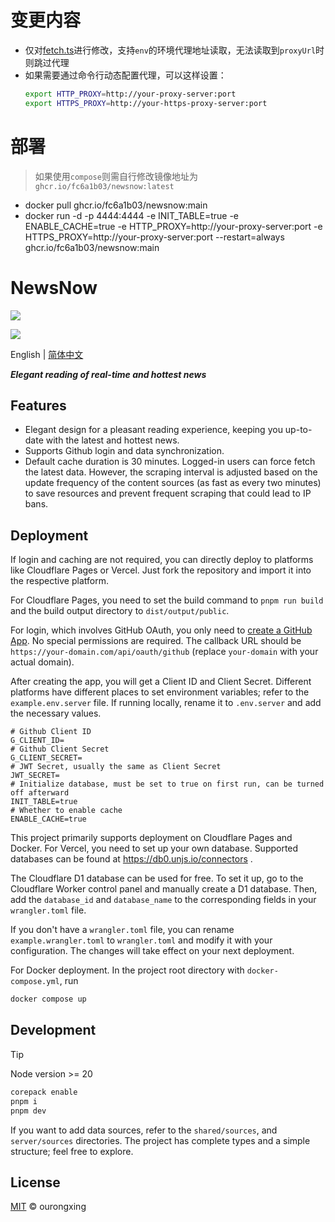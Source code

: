 # 变更内容
- 仅对[fetch.ts](server/utils/fetch.ts)进行修改，支持`env`的环境代理地址读取，无法读取到`proxyUrl`时则跳过代理
- 如果需要通过命令行动态配置代理，可以这样设置：
  ```bash
  export HTTP_PROXY=http://your-proxy-server:port
  export HTTPS_PROXY=http://your-https-proxy-server:port
  ```
# 部署
> 如果使用`compose`则需自行修改镜像地址为`ghcr.io/fc6a1b03/newsnow:latest`
- docker pull ghcr.io/fc6a1b03/newsnow:main
- docker run -d -p 4444:4444 -e INIT_TABLE=true -e ENABLE_CACHE=true -e HTTP_PROXY=http://your-proxy-server:port -e HTTPS_PROXY=http://your-proxy-server:port --restart=always ghcr.io/fc6a1b03/newsnow:main

# NewsNow
![](screenshots/preview-1.png)

![](screenshots/preview-2.png)

English | [简体中文](README.zh-CN.md)

***Elegant reading of real-time and hottest news***

## Features
- Elegant design for a pleasant reading experience, keeping you up-to-date with the latest and hottest news.
- Supports Github login and data synchronization.
- Default cache duration is 30 minutes. Logged-in users can force fetch the latest data. However, the scraping interval is adjusted based on the update frequency of the content sources (as fast as every two minutes) to save resources and prevent frequent scraping that could lead to IP bans.

## Deployment

If login and caching are not required, you can directly deploy to platforms like Cloudflare Pages or Vercel. Just fork the repository and import it into the respective platform.

For Cloudflare Pages, you need to set the build command to `pnpm run build` and the build output directory to `dist/output/public`.

For login, which involves GitHub OAuth, you only need to [create a GitHub App](https://github.com/settings/applications/new). No special permissions are required. The callback URL should be `https://your-domain.com/api/oauth/github` (replace `your-domain` with your actual domain).

After creating the app, you will get a Client ID and Client Secret. Different platforms have different places to set environment variables; refer to the `example.env.server` file. If running locally, rename it to `.env.server` and add the necessary values.

```env
# Github Client ID
G_CLIENT_ID=
# Github Client Secret
G_CLIENT_SECRET=
# JWT Secret, usually the same as Client Secret
JWT_SECRET=
# Initialize database, must be set to true on first run, can be turned off afterward
INIT_TABLE=true
# Whether to enable cache
ENABLE_CACHE=true
```

This project primarily supports deployment on Cloudflare Pages and Docker. For Vercel, you need to set up your own database. Supported databases can be found at https://db0.unjs.io/connectors .

The Cloudflare D1 database can be used for free. To set it up, go to the Cloudflare Worker control panel and manually create a D1 database. Then, add the `database_id` and `database_name` to the corresponding fields in your `wrangler.toml` file.

If you don't have a `wrangler.toml` file, you can rename `example.wrangler.toml` to `wrangler.toml` and modify it with your configuration. The changes will take effect on your next deployment.

For Docker deployment. In the project root directory with `docker-compose.yml`, run

```sh
docker compose up
```

## Development

> [!TIP]
> Node version >= 20

```sh
corepack enable
pnpm i
pnpm dev
```

If you want to add data sources, refer to the `shared/sources`, and `server/sources` directories. The project has complete types and a simple structure; feel free to explore.

## License

[MIT](./LICENSE) © ourongxing
